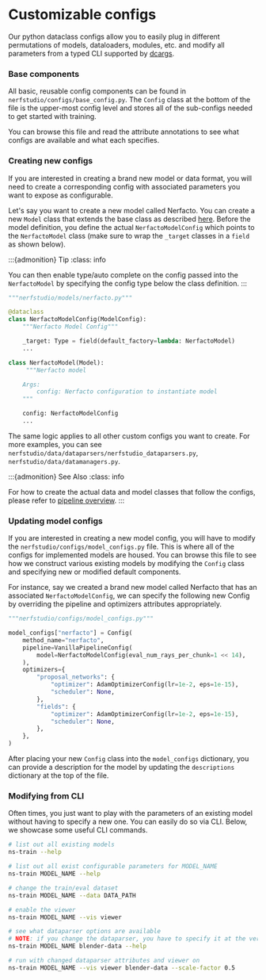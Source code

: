 # Customizable configs

Our python dataclass configs allow you to easily plug in different permutations of models, dataloaders, modules, etc.
and modify all parameters from a typed CLI supported by [dcargs](https://pypi.org/project/dcargs/).

### Base components

All basic, reusable config components can be found in `nerfstudio/configs/base_config.py`. The `Config` class at the bottom of the file is the upper-most config level and stores all of the sub-configs needed to get started with training. 

You can browse this file and read the attribute annotations to see what configs are available and what each specifies.

### Creating new configs

If you are interested in creating a brand new model or data format, you will need to create a corresponding config with associated parameters you want to expose as configurable.

Let's say you want to create a new model called Nerfacto. You can create a new `Model` class that extends the base class as described [here](pipelines/models.ipynb). Before the model definition, you define the actual `NerfactoModelConfig` which points to the `NerfactoModel` class (make sure to wrap the `_target` classes in a `field` as shown below).

:::{admonition} Tip
:class: info

You can then enable type/auto complete on the config passed into the `NerfactoModel` by specifying the config type below the class definition.
  :::

```python
"""nerfstudio/models/nerfacto.py"""

@dataclass
class NerfactoModelConfig(ModelConfig):
    """Nerfacto Model Config"""

    _target: Type = field(default_factory=lambda: NerfactoModel)
    ...

class NerfactoModel(Model):
     """Nerfacto model

    Args:
        config: Nerfacto configuration to instantiate model
    """

    config: NerfactoModelConfig
    ...
```

The same logic applies to all other custom configs you want to create. For more examples, you can see `nerfstudio/data/dataparsers/nerfstudio_dataparsers.py`, `nerfstudio/data/datamanagers.py`.

:::{admonition} See Also
:class: info

For how to create the actual data and model classes that follow the configs, please refer to [pipeline overview](pipelines/index.rst).
  :::

### Updating model configs

If you are interested in creating a new model config, you will have to modify the `nerfstudio/configs/model_configs.py` file. This is where all of the configs for implemented models are housed. You can browse this file to see how we construct various existing models by modifying the `Config` class and specifying new or modified default components. 

For instance, say we created a brand new model called Nerfacto that has an associated `NerfactoModelConfig`, we can specify the following new Config by overriding the pipeline and optimizers attributes appropriately.

```python
"""nerfstudio/configs/model_configs.py"""

model_configs["nerfacto"] = Config(
    method_name="nerfacto",
    pipeline=VanillaPipelineConfig(
        model=NerfactoModelConfig(eval_num_rays_per_chunk=1 << 14),
    ),
    optimizers={
        "proposal_networks": {
            "optimizer": AdamOptimizerConfig(lr=1e-2, eps=1e-15),
            "scheduler": None,
        },
        "fields": {
            "optimizer": AdamOptimizerConfig(lr=1e-2, eps=1e-15),
            "scheduler": None,
        },
    },
)
```

After placing your new `Config` class into the `model_configs` dictionary, you can provide a description for the model by updating the `descriptions` dictionary at the top of the file.


### Modifying from CLI
Often times, you just want to play with the parameters of an existing model without having to specify a new one. You can easily do so via CLI. Below, we showcase some useful CLI commands.

```bash
# list out all existing models
ns-train --help

# list out all exist configurable parameters for MODEL_NAME
ns-train MODEL_NAME --help

# change the train/eval dataset
ns-train MODEL_NAME --data DATA_PATH

# enable the viewer
ns-train MODEL_NAME --vis viewer

# see what dataparser options are available
# NOTE: if you change the dataparser, you have to specify it at the very end.
ns-train MODEL_NAME blender-data --help

# run with changed dataparser attributes and viewer on
ns-train MODEL_NAME --vis viewer blender-data --scale-factor 0.5
```
